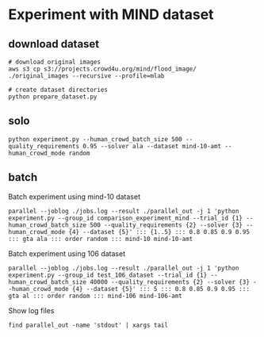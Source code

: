 # Experiment with MIND dataset

## download dataset
```
# download original images
aws s3 cp s3://projects.crowd4u.org/mind/flood_image/ ./original_images --recursive --profile=mlab

# create dataset directories
python prepare_dataset.py
```

## solo
```
python experiment.py --human_crowd_batch_size 500 --quality_requirements 0.95 --solver ala --dataset mind-10-amt --human_crowd_mode random
```

## batch

Batch experiment using mind-10 dataset
```
parallel --joblog ./jobs.log --result ./parallel_out -j 1 'python experiment.py --group_id comparison_experiment_mind --trial_id {1} --human_crowd_batch_size 500 --quality_requirements {2} --solver {3} --human_crowd_mode {4} --dataset {5}' ::: {1..5} ::: 0.8 0.85 0.9 0.95 ::: gta ala ::: order random ::: mind-10 mind-10-amt
```

Batch experiment using 106 dataset
```
parallel --joblog ./jobs.log --result ./parallel_out -j 1 'python experiment.py --group_id test_106_dataset --trial_id {1} --human_crowd_batch_size 40000 --quality_requirements {2} --solver {3} --human_crowd_mode {4} --dataset {5}' ::: 5 ::: 0.8 0.85 0.9 0.95 ::: gta al ::: order random ::: mind-106 mind-106-amt
```

Show log files
```
find parallel_out -name 'stdout' | xargs tail
```
